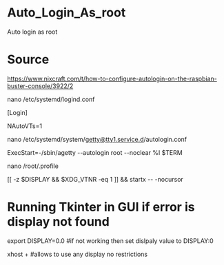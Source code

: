 # Auto_Login_As_root
Auto login as root

# Source

https://www.nixcraft.com/t/how-to-configure-autologin-on-the-raspbian-buster-console/3922/2

nano /etc/systemd/logind.conf

[Login]

NAutoVTs=1

nano /etc/systemd/system/getty@tty1.service.d/autologin.conf

ExecStart=-/sbin/agetty --autologin root --noclear %I $TERM

 nano /root/.profile
 
 [[ -z $DISPLAY && $XDG_VTNR -eq 1 ]] && startx -- -nocursor
 
# Running Tkinter in GUI if error is display not found 
 
export DISPLAY=0.0 #if not working then set dislpaly value to DISPLAY:0

xhost +  #allows to use any display no restrictions
 
